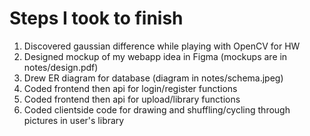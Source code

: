 # Steps I took to finish
1. Discovered gaussian difference while playing with OpenCV for HW
2. Designed mockup of my webapp idea in Figma (mockups are in notes/design.pdf)
3. Drew ER diagram for database (diagram in notes/schema.jpeg)
4. Coded frontend then api for login/register functions
5. Coded frontend then api for upload/library functions
6. Coded clientside code for drawing and shuffling/cycling through pictures in user's library